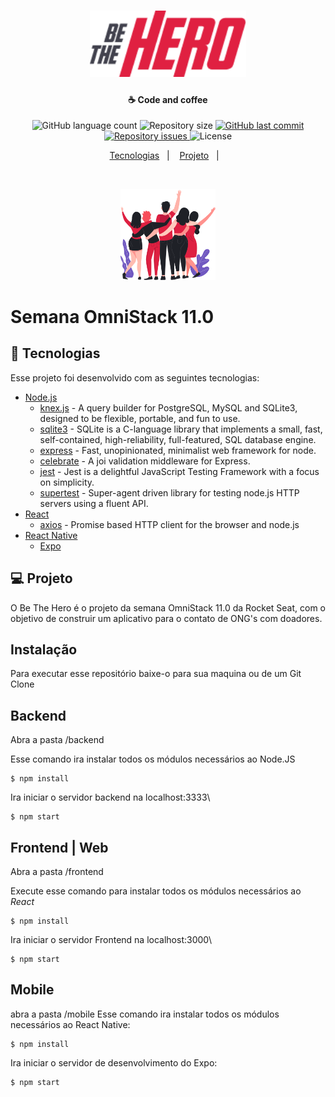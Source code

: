 <h1 align="center">
    <img alt="BeTheHeroes" title="#delicinha" src=".github/logo.png" width="250px" />
</h1>

<h4 align="center">
  ☕ Code and coffee
</h4>
<p align="center">
  <img alt="GitHub language count" src="https://img.shields.io/github/languages/count/IgoJeferson/semana-omnistack11.svg">

  <img alt="Repository size" src="https://img.shields.io/github/repo-size/IgoJeferson/semana-omnistack11.svg">
  
  <a href="https://github.com/IgoJeferson/semana-omnistack11/commits/master">
    <img alt="GitHub last commit" src="https://img.shields.io/github/last-commit/IgoJeferson/semana-omnistack11.svg">
  </a>

  <a href="https://github.com/IgoJeferson/semana-omnistack11/issues">
    <img alt="Repository issues" src="https://img.shields.io/github/issues/IgoJeferson/semana-omnistack11.svg">
  </a>

  <img alt="License" src="https://img.shields.io/badge/license-MIT-brightgreen">
</p>

<p align="center">
  <a href="#rocket-tecnologias">Tecnologias</a>&nbsp;&nbsp;&nbsp;|&nbsp;&nbsp;&nbsp;
  <a href="#-projeto">Projeto</a>&nbsp;&nbsp;&nbsp;|&nbsp;&nbsp;&nbsp;
</p>

<br>

<p align="center">
  <img alt="Frontend" src=".github/heroes.png" width="30%">
</p>

# Semana OmniStack 11.0

## :rocket: Tecnologias

Esse projeto foi desenvolvido com as seguintes tecnologias:

- [Node.js](https://nodejs.org/en/)
  * [knex.js](http://knexjs.org/) - A query builder for PostgreSQL, MySQL and SQLite3, designed to be flexible, portable, and fun to use.
  * [sqlite3](https://www.sqlite.org/version3.html) - SQLite is a C-language library that implements a small, fast, self-contained, high-reliability, full-featured, SQL database engine.
  * [express](https://github.com/expressjs/express) - Fast, unopinionated, minimalist web framework for node.
  * [celebrate](https://github.com/arb/celebrate) - A joi validation middleware for Express.
  * [jest](https://jestjs.io/) - Jest is a delightful JavaScript Testing Framework with a focus on simplicity.
  * [supertest](https://github.com/visionmedia/supertest) - Super-agent driven library for testing node.js HTTP servers using a fluent API.
- [React](https://reactjs.org)
  * [axios](https://github.com/axios/axios) - Promise based HTTP client for the browser and node.js
- [React Native](https://facebook.github.io/react-native/)
  * [Expo](https://expo.io/)

## 💻 Projeto

O Be The Hero é o projeto da semana OmniStack 11.0 da Rocket Seat, com o objetivo de construir um aplicativo para o contato de ONG's com doadores.

## Instalação
Para executar esse repositório baixe-o para sua maquina ou de um Git Clone

## Backend
Abra a pasta /backend

Esse comando ira instalar todos os módulos necessários ao Node.JS
```
$ npm install
```

Ira iniciar o servidor backend na localhost:3333\

```
$ npm start
```

## Frontend | Web
Abra a pasta /frontend

Execute esse comando para instalar todos os módulos necessários ao *React*

```
$ npm install
```

Ira iniciar o servidor Frontend na localhost:3000\
 
```
$ npm start 
```

## Mobile
abra a pasta /mobile
Esse comando ira instalar todos os módulos necessários ao React Native:

```
$ npm install 
```

Ira iniciar o servidor de desenvolvimento do Expo:

```
$ npm start
```